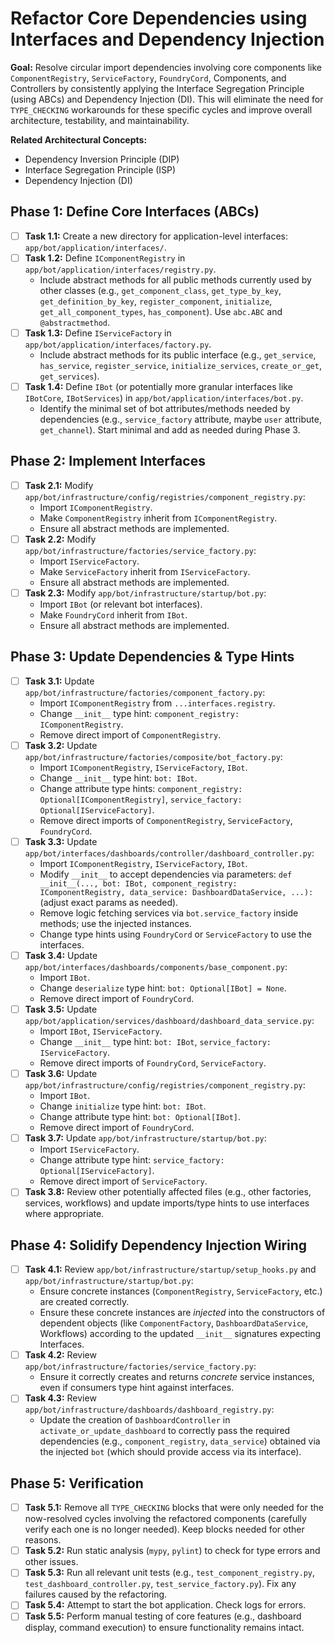 # Refactor Core Dependencies using Interfaces and Dependency Injection

**Goal:** Resolve circular import dependencies involving core components like `ComponentRegistry`, `ServiceFactory`, `FoundryCord`, Components, and Controllers by consistently applying the Interface Segregation Principle (using ABCs) and Dependency Injection (DI). This will eliminate the need for `TYPE_CHECKING` workarounds for these specific cycles and improve overall architecture, testability, and maintainability.

**Related Architectural Concepts:**
*   Dependency Inversion Principle (DIP)
*   Interface Segregation Principle (ISP)
*   Dependency Injection (DI)

## Phase 1: Define Core Interfaces (ABCs)

*   [ ] **Task 1.1:** Create a new directory for application-level interfaces: `app/bot/application/interfaces/`.
*   [ ] **Task 1.2:** Define `IComponentRegistry` in `app/bot/application/interfaces/registry.py`.
    *   Include abstract methods for all public methods currently used by other classes (e.g., `get_component_class`, `get_type_by_key`, `get_definition_by_key`, `register_component`, `initialize`, `get_all_component_types`, `has_component`). Use `abc.ABC` and `@abstractmethod`.
*   [ ] **Task 1.3:** Define `IServiceFactory` in `app/bot/application/interfaces/factory.py`.
    *   Include abstract methods for its public interface (e.g., `get_service`, `has_service`, `register_service`, `initialize_services`, `create_or_get`, `get_services`).
*   [ ] **Task 1.4:** Define `IBot` (or potentially more granular interfaces like `IBotCore`, `IBotServices`) in `app/bot/application/interfaces/bot.py`.
    *   Identify the minimal set of bot attributes/methods needed by dependencies (e.g., `service_factory` attribute, maybe `user` attribute, `get_channel`). Start minimal and add as needed during Phase 3.

## Phase 2: Implement Interfaces

*   [ ] **Task 2.1:** Modify `app/bot/infrastructure/config/registries/component_registry.py`:
    *   Import `IComponentRegistry`.
    *   Make `ComponentRegistry` inherit from `IComponentRegistry`.
    *   Ensure all abstract methods are implemented.
*   [ ] **Task 2.2:** Modify `app/bot/infrastructure/factories/service_factory.py`:
    *   Import `IServiceFactory`.
    *   Make `ServiceFactory` inherit from `IServiceFactory`.
    *   Ensure all abstract methods are implemented.
*   [ ] **Task 2.3:** Modify `app/bot/infrastructure/startup/bot.py`:
    *   Import `IBot` (or relevant bot interfaces).
    *   Make `FoundryCord` inherit from `IBot`.
    *   Ensure all abstract methods are implemented.

## Phase 3: Update Dependencies & Type Hints

*   [ ] **Task 3.1:** Update `app/bot/infrastructure/factories/component_factory.py`:
    *   Import `IComponentRegistry` from `...interfaces.registry`.
    *   Change `__init__` type hint: `component_registry: IComponentRegistry`.
    *   Remove direct import of `ComponentRegistry`.
*   [ ] **Task 3.2:** Update `app/bot/infrastructure/factories/composite/bot_factory.py`:
    *   Import `IComponentRegistry`, `IServiceFactory`, `IBot`.
    *   Change `__init__` type hint: `bot: IBot`.
    *   Change attribute type hints: `component_registry: Optional[IComponentRegistry]`, `service_factory: Optional[IServiceFactory]`.
    *   Remove direct imports of `ComponentRegistry`, `ServiceFactory`, `FoundryCord`.
*   [ ] **Task 3.3:** Update `app/bot/interfaces/dashboards/controller/dashboard_controller.py`:
    *   Import `IComponentRegistry`, `IServiceFactory`, `IBot`.
    *   Modify `__init__` to accept dependencies via parameters: `def __init__(..., bot: IBot, component_registry: IComponentRegistry, data_service: DashboardDataService, ...):` (adjust exact params as needed).
    *   Remove logic fetching services via `bot.service_factory` inside methods; use the injected instances.
    *   Change type hints using `FoundryCord` or `ServiceFactory` to use the interfaces.
*   [ ] **Task 3.4:** Update `app/bot/interfaces/dashboards/components/base_component.py`:
    *   Import `IBot`.
    *   Change `deserialize` type hint: `bot: Optional[IBot] = None`.
    *   Remove direct import of `FoundryCord`.
*   [ ] **Task 3.5:** Update `app/bot/application/services/dashboard/dashboard_data_service.py`:
    *   Import `IBot`, `IServiceFactory`.
    *   Change `__init__` type hint: `bot: IBot`, `service_factory: IServiceFactory`.
    *   Remove direct imports of `FoundryCord`, `ServiceFactory`.
*   [ ] **Task 3.6:** Update `app/bot/infrastructure/config/registries/component_registry.py`:
    *   Import `IBot`.
    *   Change `initialize` type hint: `bot: IBot`.
    *   Change attribute type hint: `bot: Optional[IBot]`.
    *   Remove direct import of `FoundryCord`.
*   [ ] **Task 3.7:** Update `app/bot/infrastructure/startup/bot.py`:
    *   Import `IServiceFactory`.
    *   Change attribute type hint: `service_factory: Optional[IServiceFactory]`.
    *   Remove direct import of `ServiceFactory`.
*   [ ] **Task 3.8:** Review other potentially affected files (e.g., other factories, services, workflows) and update imports/type hints to use interfaces where appropriate.

## Phase 4: Solidify Dependency Injection Wiring

*   [ ] **Task 4.1:** Review `app/bot/infrastructure/startup/setup_hooks.py` and `app/bot/infrastructure/startup/bot.py`:
    *   Ensure concrete instances (`ComponentRegistry`, `ServiceFactory`, etc.) are created correctly.
    *   Ensure these concrete instances are *injected* into the constructors of dependent objects (like `ComponentFactory`, `DashboardDataService`, Workflows) according to the updated `__init__` signatures expecting Interfaces.
*   [ ] **Task 4.2:** Review `app/bot/infrastructure/factories/service_factory.py`:
    *   Ensure it correctly creates and returns *concrete* service instances, even if consumers type hint against interfaces.
*   [ ] **Task 4.3:** Review `app/bot/infrastructure/dashboards/dashboard_registry.py`:
    *   Update the creation of `DashboardController` in `activate_or_update_dashboard` to correctly pass the required dependencies (e.g., `component_registry`, `data_service`) obtained via the injected `bot` (which should provide access via its interface).

## Phase 5: Verification

*   [ ] **Task 5.1:** Remove all `TYPE_CHECKING` blocks that were only needed for the now-resolved cycles involving the refactored components (carefully verify each one is no longer needed). Keep blocks needed for other reasons.
*   [ ] **Task 5.2:** Run static analysis (`mypy`, `pylint`) to check for type errors and other issues.
*   [ ] **Task 5.3:** Run all relevant unit tests (e.g., `test_component_registry.py`, `test_dashboard_controller.py`, `test_service_factory.py`). Fix any failures caused by the refactoring.
*   [ ] **Task 5.4:** Attempt to start the bot application. Check logs for errors.
*   [ ] **Task 5.5:** Perform manual testing of core features (e.g., dashboard display, command execution) to ensure functionality remains intact. 